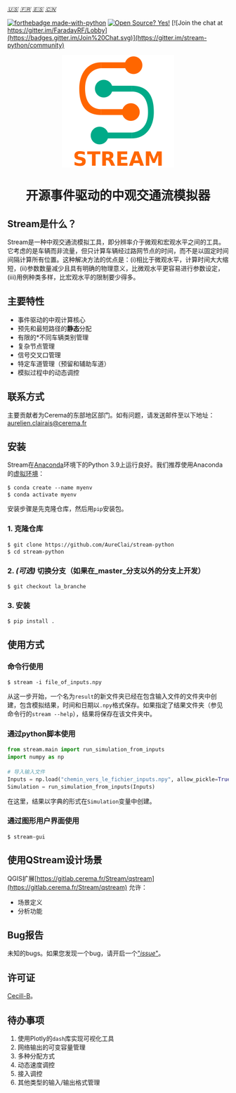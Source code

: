 _[:us:](https://github.com/AureClai/stream-python/blob/master/README.md)_ _[:fr:](https://github.com/AureClai/stream-python/blob/master/README.fr.md)_ _[:es:](https://github.com/AureClai/stream-python/blob/master/README.es.md)_ _[:cn:](https://github.com/AureClai/stream-python/blob/master/README.fr.md)_

[![forthebadge made-with-python](http://ForTheBadge.com/images/badges/made-with-python.svg)](https://www.python.org/)
[![Open Source? Yes!](https://badgen.net/badge/Open%20Source%20%3F/Yes%21/blue?icon=github)](https://github.com/Naereen/badges/)
[![Join the chat at https://gitter.im/FaradayRF/Lobby](https://badges.gitter.im/Join%20Chat.svg)](https://gitter.im/stream-python/community)

<p align="center">
  <img src="https://github.com/AureClai/stream-python/blob/master/img/logo_plus_name.png" width=256 height=256/>
</p>

<h1 align="center">开源事件驱动的中观交通流模拟器</h1>

## Stream是什么？

Stream是一种中观交通流模拟工具，即分辨率介于微观和宏观水平之间的工具。它考虑的是车辆而非流量，但只计算车辆经过路网节点的时间，而不是以固定时间间隔计算所有位置。这种解决方法的优点是：(i)相比于微观水平，计算时间大大缩短，(ii)参数数量减少且具有明确的物理意义，比微观水平更容易进行参数设定，(iii)用例种类多样，比宏观水平的限制要少得多。

## 主要特性

- 事件驱动的中观计算核心
- 预先和最短路径的**静态**分配
- 有限的*不同车辆类别管理
- 复杂节点管理
- 信号交叉口管理
- 特定车道管理（预留和辅助车道）
- 模拟过程中的动态调控

## 联系方式

主要贡献者为Cerema的东部地区部门。如有问题，请发送邮件至以下地址：aurelien.clairais@cerema.fr

## 安装

Stream在[Anaconda](https://www.anaconda.com/distribution/)环境下的Python 3.9上运行良好。我们推荐使用Anaconda的[虚拟环境](https://docs.conda.io/projects/conda/en/latest/user-guide/tasks/manage-environments.html)：

```console
$ conda create --name myenv
$ conda activate myenv
```

安装步骤是先克隆仓库，然后用`pip`安装包。

### 1. 克隆仓库

```console
$ git clone https://github.com/AureClai/stream-python
$ cd stream-python
```

### 2. _(可选)_ 切换分支（如果在_master_分支以外的分支上开发）

```console
$ git checkout la_branche
```

### 3. 安装

```console
$ pip install .
```

## 使用方式

### 命令行使用

```console
$ stream -i file_of_inputs.npy
```

从这一步开始，一个名为`result`的新文件夹已经在包含输入文件的文件夹中创建，包含模拟结果，时间和日期以`.npy`格式保存。如果指定了结果文件夹（参见命令行的`stream --help`），结果将保存在该文件夹中。

### 通过python脚本使用

```python
from stream.main import run_simulation_from_inputs
import numpy as np

# 导入输入文件
Inputs = np.load("chemin_vers_le_fichier_inputs.npy", allow_pickle=True).item()
Simulation = run_simulation_from_inputs(Inputs)
```

在这里，结果以字典的形式在`Simulation`变量中创建。

### 通过图形用户界面使用

```console
$ stream-gui
```

## 使用QStream设计场景

QGIS扩展[https://gitlab.cerema.fr/Stream/qstream](https://gitlab.cerema.fr/Stream/qstream) 允许：

- 场景定义
- 分析功能

## Bug报告

未知的bugs。如果您发现一个bug，请开启一个["_issue_"](https://github.com/AureClai/stream-python/issues/new)。

## 许可证

[Cecill-B](http://www.cecill.info/licences/Licence_CeCILL-B_V1-fr.html)。

## 待办事项

1. 使用Plotly的`dash`库实现可视化工具
2. 网络输出的可变容量管理
3. 多种分配方式
4. 动态速度调控
5. 接入调控
6. 其他类型的输入/输出格式管理

